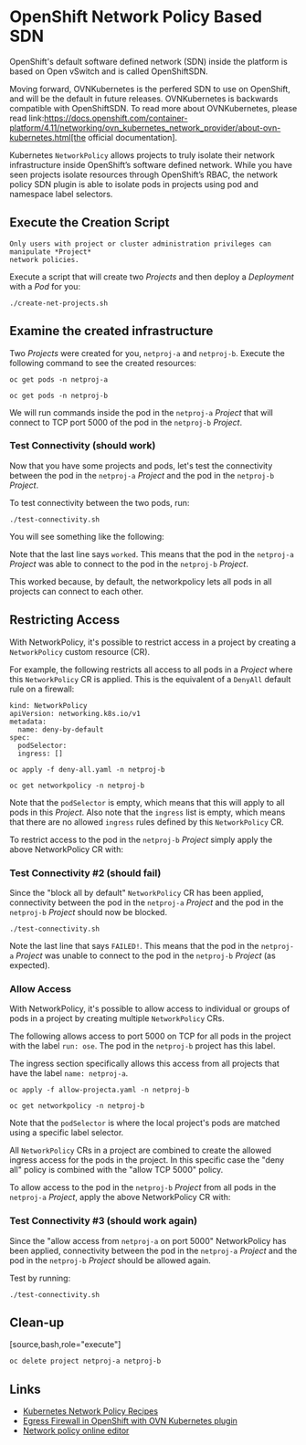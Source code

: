 # OpenShift Network Policy Based SDN
OpenShift's default software defined network (SDN) inside the platform is based
on Open vSwitch and is called OpenShiftSDN.

Moving forward, OVNKubernetes is the perfered SDN to use on OpenShift, and will be the
default in future releases. OVNKubernetes is backwards compatible
with OpenShiftSDN. To read more about OVNKubernetes, please read
link:https://docs.openshift.com/container-platform/4.11/networking/ovn_kubernetes_network_provider/about-ovn-kubernetes.html[the official documentation].

Kubernetes `NetworkPolicy` allows projects to truly isolate their
network infrastructure inside OpenShift’s software defined network. While you
have seen projects isolate resources through OpenShift’s RBAC, the network policy
SDN plugin is able to isolate pods in projects using pod and namespace label selectors.

## Execute the Creation Script
````
Only users with project or cluster administration privileges can manipulate *Project*
network policies.
````

Execute a script that will create two
*Projects* and then deploy a *Deployment* with a *Pod* for you:

````
./create-net-projects.sh
````

## Examine the created infrastructure
Two *Projects* were created for you, `netproj-a` and `netproj-b`. Execute the
following command to see the created resources:

````
oc get pods -n netproj-a
````

````
oc get pods -n netproj-b
````

We will run commands inside the pod in the `netproj-a` *Project* that will
connect to TCP port 5000 of the pod in the `netproj-b` *Project*.

### Test Connectivity (should work)
Now that you have some projects and pods, let's test the connectivity between
the pod in the `netproj-a` *Project* and the pod in the `netproj-b` *Project*.

To test connectivity between the two pods, run:

````
./test-connectivity.sh
````

You will see something like the following:


Note that the last line says `worked`. This means that the pod in the `netproj-a` *Project* was able to connect to the pod in the `netproj-b` *Project*.

This worked because, by default, the networkpolicy lets all pods in all projects can connect to each other.

## Restricting Access
With NetworkPolicy, it's possible to restrict access in a project by creating a `NetworkPolicy` custom resource (CR).

For example, the following restricts all access to all pods in a *Project* where this `NetworkPolicy` CR is applied. This is the equivalent of a `DenyAll` default rule on a firewall:

````
kind: NetworkPolicy
apiVersion: networking.k8s.io/v1
metadata:
  name: deny-by-default
spec:
  podSelector:
  ingress: []
````

````
oc apply -f deny-all.yaml -n netproj-b
````

````
oc get networkpolicy -n netproj-b
````

Note that the `podSelector` is empty, which means that this will apply to all pods in this *Project*. Also note that the `ingress` list is empty, which means that there are no allowed `ingress` rules defined by this `NetworkPolicy` CR.

To restrict access to the pod in the `netproj-b` *Project* simply apply the
above NetworkPolicy CR with:

### Test Connectivity #2 (should fail)
Since the "block all by default" `NetworkPolicy` CR has been applied, connectivity between the pod in the `netproj-a` *Project* and the pod in the `netproj-b` *Project* should now be blocked.

````
./test-connectivity.sh
````

Note the last line that says `FAILED!`. This means that the pod in the `netproj-a` *Project* was unable to connect to the pod in the `netproj-b` *Project* (as expected).

### Allow Access
With NetworkPolicy, it's possible to allow access to individual or groups of pods in a project by creating multiple
`NetworkPolicy` CRs.

The following allows access to port 5000 on TCP for all pods in the project
with the label `run: ose`. The pod in the `netproj-b` project has this label.

The ingress section specifically allows this access from all projects that
have the label `name: netproj-a`.

````
oc apply -f allow-projecta.yaml -n netproj-b
````

````
oc get networkpolicy -n netproj-b
````

Note that the `podSelector` is where the local project's pods are matched
using a specific label selector.

All `NetworkPolicy` CRs in a project are combined to create the allowed
ingress access for the pods in the project. In this specific case the "deny
all" policy is combined with the "allow TCP 5000" policy.

To allow access to the pod in the `netproj-b` *Project* from all pods in the
`netproj-a` *Project*, apply the above NetworkPolicy CR with:

### Test Connectivity #3 (should work again)
Since the "allow access from `netproj-a` on port 5000" NetworkPolicy has been applied,
connectivity between the pod in the `netproj-a` *Project* and the pod in the
`netproj-b` *Project* should be allowed again.

Test by running:

````
./test-connectivity.sh
````

## Clean-up
[source,bash,role="execute"]
````
oc delete project netproj-a netproj-b
````

## Links
* [Kubernetes Network Policy Recipes](https://github.com/ahmetb/kubernetes-network-policy-recipes)
* [Egress Firewall in OpenShift with OVN Kubernetes plugin](https://rcarrata.com/openshift/egress-firewall/)
* [Network policy online editor](https://editor.cilium.io/)
